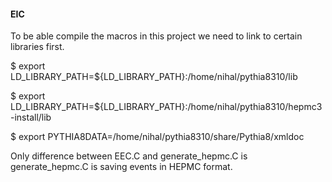 #### EIC

To be able compile the macros in this project we need to link to certain libraries first.

$  export LD_LIBRARY_PATH=${LD_LIBRARY_PATH}:/home/nihal/pythia8310/lib 

$  export LD_LIBRARY_PATH=${LD_LIBRARY_PATH}:/home/nihal/pythia8310/hepmc3-install/lib

$  export PYTHIA8DATA=/home/nihal/pythia8310/share/Pythia8/xmldoc

 Only difference between EEC.C and generate_hepmc.C is generate_hepmc.C is saving events in HEPMC format.

